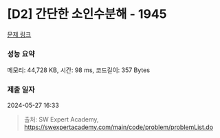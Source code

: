 # [D2] 간단한 소인수분해 - 1945 

[문제 링크](https://swexpertacademy.com/main/code/problem/problemDetail.do?contestProbId=AV5Pl0Q6ANQDFAUq) 

### 성능 요약

메모리: 44,728 KB, 시간: 98 ms, 코드길이: 357 Bytes

### 제출 일자

2024-05-27 16:33



> 출처: SW Expert Academy, https://swexpertacademy.com/main/code/problem/problemList.do